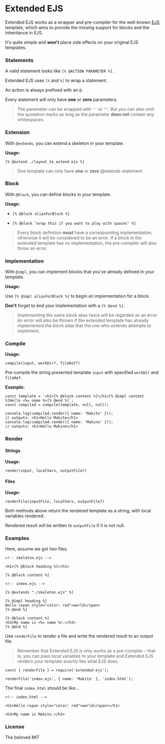 

# Extended EJS

Extended EJS works as a wrapper and pre-compiler for the well-known [EJS](https://github.com/mde/ejs) template, which aims to provide the missing support for blocks and the inheritance in EJS.

It's quite simple and **won't** place side effects on your original EJS templates.

### Statements

A valid statement looks like `[% @ACTION PARAMETER %]`.

Extended EJS uses `[%` and `%]` to wrap a statement.

An action is always prefixed with an `@`.

Every statement will only have **one** or **zero** parameters.

> The parameter can be wrapped with `''` or  `""`. But you can also omit the quotation marks as long as the parameter **does not** contain any whitespaces.

### Extension

With `@extends`, you can extend a skeleton in your template.

**Usage:**

`[% @extend ./layout_to_extend.ejs %]`

> One template can only have **one** or **zero** @extends statement

### Block

With `@block`, you can define blocks in your template.

**Usage:**

- `[% @block aliasForBlock %]`

- `[% @block "wrap this if you want to play with spaces" %]`

> Every block definition **must** have a corresponding implementation, otherwise it will be considered to be an error. If a block in the extended template has no implementation, the pre-compiler will also throw an error.

### Implementation

With `@impl`, you can implement blocks that you've already defined in your template.

**Usage:**

Use `[% @impl aliasForBlock %]` to begin an implementation for a block.

**Don't** forget to end your implementation with a `[% @end %]`.

> Implementing the same block alias twice will be regarded as an error. An error will also be thrown if the extended template has already implemented the block alias that the one who extends attempts to implement.

### Compile

**Usage:**

```
compile(input, workDir?, fileRef?)
```

Pre-compile the string presented template `input` with specified `workDir` and `fileRef`.

**Example:**

```
const template = `<h1>[% @block content %]</h1>[% @impl content %]Hello <%= name %>[% @end %]`;
const compiled = compile(template, null, null);

console.log(compiled.render({ name: 'Makito' }));
// outputs: <h1>Hello Makito</h1>
console.log(compiled.render({ name: 'Makino' }));
// outputs: <h1>Hello Makino</h1>
```



### Render

#### Strings

**Usage:**

```
render(input, localVars, outputFile?)
```

#### Files

**Usage:**

```
renderFile(inputFile, localVars, outputFile?)
```

Both methods above return the rendered template as a string, with local variables rendered.

Rendered result will be written to  `outputFile` if it is not null.

### Examples

Here, assume we got two files. 

```
<!-- skeleton.ejs -->

<h1>[% @block heading %]</h1>

[% @block content %]
```

```
<!-- index.ejs -->

[% @extends "./skeleton.ejs" %]

[% @impl heading %]
Hello <span style="color: red">world</span>
[% @end %]

[% @block content %]
<h3>My name is <%= name %>.</h3>
[% @end %]
```

Use `renderFile` to render a file and write the rendered result to an output file.

> Remember that Extended EJS is only works as a pre-compiler – that is, you can pass local variables to your template and Extended EJS renders your template exactly like what EJS does.

```
const { renderFile } = require('extended-ejs');

renderFile('index.ejs', { name: 'Makito' }, 'index.html');
```

The final `index.html` should be like...

```
<!-- index.html -->

<h1>Hello <span style="color: red">world</span></h1>

<h3>My name is Makito.</h3>
```

### License

The beloved MIT

